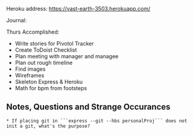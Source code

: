 Heroku address: https://vast-earth-3503.herokuapp.com/

Journal:

Thurs Accomplished:

- Write stories for Pivotol Tracker
- Create ToDoist Checklist
- Plan meeting with manager and managee
- Plan out rough timeline
- Find images
- Wireframes
- Skeleton Express & Heroku
- Math for bpm from footsteps


## Notes, Questions and Strange Occurances
    * If placing git in ```express --git --hbs personalProj``` does not init a git, what's the purpose?
    
